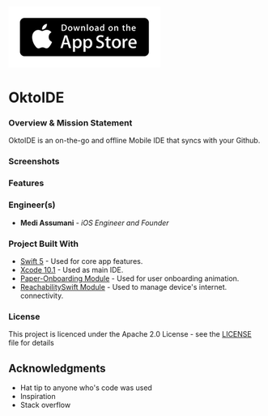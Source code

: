 <a href="" rel="some text">![Foo](https://raw.githubusercontent.com/GitHawkApp/GitHawk/master/images/app-store-badge.png)</a>
# OktoIDE

### Overview & Mission Statement
OktoIDE is an on-the-go and offline Mobile IDE that syncs with your Github.

### Screenshots

### Features


### Engineer(s)

* **Medi Assumani** - *iOS Engineer and Founder*

### Project Built With

* [Swift 5](https://developer.apple.com/swift/) - Used for core app features.
* [Xcode 10.1](https://developer.apple.com/xcode/) - Used as main IDE.
* [Paper-Onboarding Module](https://github.com/Ramotion/paper-onboarding) - Used for user onboarding animation.
* [ReachabilitySwift Module](https://github.com/ashleymills/Reachability.swift) - Used to manage device's internet. connectivity.

### License

This project is licenced under the Apache 2.0 License - see the <a href="https://github.com/MediBoss/OktoIDE/blob/master/LICENSE">LICENSE</a> file for details

## Acknowledgments

* Hat tip to anyone who's code was used
* Inspiration
* Stack overflow

